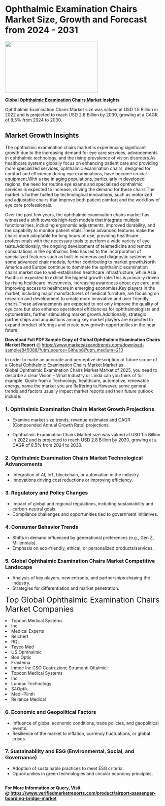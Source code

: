 <H1>Ophthalmic Examination Chairs Market Size, Growth and Forecast from 2024 - 2031</H1><img class="aligncenter size-medium wp-image-584254" src="https://thirdeyenews.in/wp-content/uploads/2024/09/Global-Market-Research-300x168.jpeg" alt="" width="300" height="168" /><p><strong>Global&nbsp;<a href="https://www.marketsizeandtrends.com/download-sample/845088/?utm_source=Github8j?utm_medium=210">Ophthalmic Examination Chairs Market</a> Insights</strong></p><p>Ophthalmic Examination Chairs Market size was valued at USD 1.5 Billion in 2022 and is projected to reach USD 2.8 Billion by 2030, growing at a CAGR of 8.5% from 2024 to 2030.</p><p><h2>Market Growth Insights</h2> <p>The ophthalmic examination chairs market is experiencing significant growth due to the increasing demand for eye care services, advancements in ophthalmic technology, and the rising prevalence of vision disorders.As healthcare systems globally focus on enhancing patient care and providing more specialized services, ophthalmic examination chairs, designed for comfort and efficiency during eye examinations, have become crucial equipment.With a rise in aging populations, particularly in developed regions, the need for routine eye exams and specialized ophthalmic services is expected to increase, driving the demand for these chairs.The market is further fueled by technological innovations, such as motorized and adjustable chairs that improve both patient comfort and the workflow of eye care professionals.</p> <p>Over the past few years, the ophthalmic examination chairs market has witnessed a shift towards high-tech models that integrate multiple functionalities, including ergonomic adjustments, improved durability, and the capability to monitor patient vitals.These advanced features make the chairs more adaptable for long hours of use, providing healthcare professionals with the necessary tools to perform a wide variety of eye tests.Additionally, the ongoing development of telemedicine and remote consultations in the ophthalmic field has led to the incorporation of specialized features such as built-in cameras and diagnostic systems in some advanced chair models, further contributing to market growth.North America and Europe continue to dominate the ophthalmic examination chairs market due to well-established healthcare infrastructure, while Asia Pacific is expected to exhibit the highest growth rate.This is primarily driven by rising healthcare investments, increasing awareness about eye care, and improving access to healthcare in emerging economies.Key players in the market, including major manufacturers of medical furniture, are focusing on research and development to create more innovative and user-friendly chairs.These advancements are expected to not only improve the quality of eye care but also enhance operational efficiencies for ophthalmologists and optometrists, further stimulating market growth.Additionally, strategic partnerships and acquisitions among key market players are expected to expand product offerings and create new growth opportunities in the near future.<p><span class=""><strong>Download Full PDF Sample Copy of Global Ophthalmic Examination Chairs Market Report</strong> @ <a href="https://www.marketsizeandtrends.com/download-sample/845088/?utm_source=Github8j?utm_medium=210" target="_blank">https://www.marketsizeandtrends.com/download-sample/845088/?utm_source=Github8j?utm_medium=210</a></span></p><p>In order to make an accurate and perceptive description of future scope of a Global&nbsp;Ophthalmic Examination Chairs Market Market as Global&nbsp;Ophthalmic Examination Chairs Market Market of 2025, you need to describe a clear Vision &ndash; What Industry or Linda can you think of for example: Quote from a Technology, healthcare, automotive, renewable energy, name the market you are Reffering to.However, some general trends and factors usually impact market reports and their future outlook include:</p><h3>1.&nbsp;<strong>Ophthalmic Examination Chairs Market Growth Projections</strong></h3><ul><li>Examine market size trends, revenue estimates and CAGR (Compounded Annual Growth Rate) projections.</li><li><p>Ophthalmic Examination Chairs Market size was valued at USD 1.5 Billion in 2022 and is projected to reach USD 2.8 Billion by 2030, growing at a CAGR of 8.5% from 2024 to 2030.</p></li></ul><h3>2.&nbsp;<strong>Ophthalmic Examination Chairs Market Technological Advancements</strong></h3><ul><li>Integration of AI, IoT, blockchain, or automation in the industry.</li><li>Innovations driving cost reductions or improving efficiency.</li></ul><h3>3.&nbsp;<strong>Regulatory and Policy Changes</strong></h3><ul><li>Impact of global and regional regulations, including sustainability and carbon-neutral goals.</li><li>Compliance challenges and opportunities tied to government initiatives.</li></ul><h3>4.&nbsp;<strong>Consumer Behavior Trends</strong></h3><ul><li>Shifts in demand influenced by generational preferences (e.g., Gen Z, Millennials).</li><li>Emphasis on eco-friendly, ethical, or personalized products/services.</li></ul><h3>5.&nbsp;<strong>Global Ophthalmic Examination Chairs Market Competitive Landscape</strong></h3><ul><li>Analysis of key players, new entrants, and partnerships shaping the industry.</li><li>Strategies for differentiation and market penetration.</li></ul><p data-pm-slice="1 1 []"><span style="color: inherit; font-family: inherit; font-size: 25px;">Top Global Ophthalmic Examination Chairs Market Companies</span></p><div class="" data-test-id=""><p><li>Topcon Medical Systems</li><li> Inc</li><li> Medical Experts</li><li> Reichert</li><li> RQL</li><li> Teyco Med</li><li> US Ophthalmic</li><li> Bon Optic</li><li> Frastema</li><li> Inmoc Inc CSO Costruzione Strumenti Oftalmici</li><li> Topcon Medical Systems</li><li> Inc</li><li> Luneau Technology</li><li> S4Optik</li><li> Medi-Plinth</li><li> Reliance Medical</li></p></div><h3>6.&nbsp;<strong>Economic and Geopolitical Factors</strong></h3><ul><li>Influence of global economic conditions, trade policies, and geopolitical events.</li><li>Resilience of the market to inflation, currency fluctuations, or global crises.</li></ul><h3>7.&nbsp;<strong>Sustainability and ESG (Environmental, Social, and Governance)</strong></h3><ul><li>Adoption of sustainable practices to meet ESG criteria.</li><li>Opportunities in green technologies and circular economy principles.</li></ul><h2><strong style="font-size: 14px;">For More Information or Query, Visit @&nbsp;</strong><a style="background-color: #ffffff; font-size: 14px;" href="https://www.marketsizeandtrends.com/report/ophthalmic-examination-chairs-market/" target="_blank">https://www.verifiedmarketreports.com/product/airport-passenger-boarding-bridge-market</a></h2>